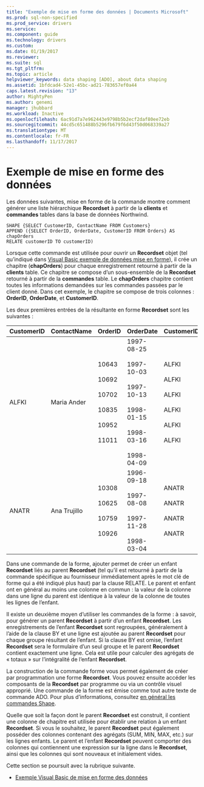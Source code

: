 ```yaml
---
title: "Exemple de mise en forme des données | Documents Microsoft"
ms.prod: sql-non-specified
ms.prod_service: drivers
ms.service: 
ms.component: guide
ms.technology: drivers
ms.custom: 
ms.date: 01/19/2017
ms.reviewer: 
ms.suite: sql
ms.tgt_pltfrm: 
ms.topic: article
helpviewer_keywords: data shaping [ADO], about data shaping
ms.assetid: 1bfdcad4-52e1-45bc-ad21-783657ef0a44
caps.latest.revision: "13"
author: MightyPen
ms.author: genemi
manager: jhubbard
ms.workload: Inactive
ms.openlocfilehash: 6ac91d7a7e962443e9798b5b2ecf2daf80ee72eb
ms.sourcegitcommit: 44cd5c651488b5296fb679f6d43f50d068339a27
ms.translationtype: MT
ms.contentlocale: fr-FR
ms.lasthandoff: 11/17/2017
---
```

# <a name="data-shaping-example"></a>Exemple de mise en forme des données
Les données suivantes, mise en forme de la commande montre comment générer une liste hiérarchique **Recordset** à partir de la **clients** et **commandes** tables dans la base de données Northwind.  
  
```  
SHAPE {SELECT CustomerID, ContactName FROM Customers}   
APPEND ({SELECT OrderID, OrderDate, CustomerID FROM Orders} AS chapOrders   
RELATE customerID TO customerID)   
```  
  
 Lorsque cette commande est utilisée pour ouvrir un **Recordset** objet (tel qu’indiqué dans [Visual Basic exemple de données mise en forme](../../../ado/guide/data/visual-basic-example-of-data-shaping.md)), il crée un chapitre (**chapOrders**) pour chaque enregistrement retourné à partir de la **clients** table. Ce chapitre se compose d’un sous-ensemble de la **Recordset** retourné à partir de la **commandes** table. Le **chapOrders** chapitre contient toutes les informations demandées sur les commandes passées par le client donné. Dans cet exemple, le chapitre se compose de trois colonnes : **OrderID**, **OrderDate**, et **CustomerID**.  
  
 Les deux premières entrées de la résultante en forme **Recordset** sont les suivantes :  
  
|CustomerID|ContactName|OrderID|OrderDate|CustomerID|  
|----------------|-----------------|-------------|---------------|----------------|  
|ALFKI|Maria Ander|10643<br /><br /> 10692<br /><br /> 10702<br /><br /> 10835<br /><br /> 10952<br /><br /> 11011|1997-08-25<br /><br /> 1997-10-03<br /><br /> 1997-10-13<br /><br /> 1998-01-15<br /><br /> 1998-03-16<br /><br /> 1998-04-09|ALFKI<br /><br /> ALFKI<br /><br /> ALFKI<br /><br /> ALFKI<br /><br /> ALFKI<br /><br /> ALFKI|  
|ANATR|Ana Trujillo|10308<br /><br /> 10625<br /><br /> 10759<br /><br /> 10926|1996-09-18<br /><br /> 1997-08-08<br /><br /> 1997-11-28<br /><br /> 1998-03-04|ANATR<br /><br /> ANATR<br /><br /> ANATR<br /><br /> ANATR|  
  
 Dans une commande de la forme, ajouter permet de créer un enfant **Recordset** liés au parent **Recordset** (tel qu’il est retourné à partir de la commande spécifique au fournisseur immédiatement après le mot clé de forme qui a été indiqué plus haut) par la clause RELATE. Le parent et enfant ont en général au moins une colonne en commun : la valeur de la colonne dans une ligne du parent est identique à la valeur de la colonne de toutes les lignes de l’enfant.  
  
 Il existe un deuxième moyen d’utiliser les commandes de la forme : à savoir, pour générer un parent **Recordset** à partir d’un enfant **Recordset**. Les enregistrements de l’enfant **Recordset** sont regroupées, généralement à l’aide de la clause BY et une ligne est ajoutée au parent **Recordset** pour chaque groupe résultant de l’enfant. Si la clause BY est omise, l’enfant **Recordset** sera le formulaire d’un seul groupe et le parent **Recordset** contient exactement une ligne. Cela est utile pour calculer des agrégats de « totaux » sur l’intégralité de l’enfant **Recordset**.  
  
 La construction de la commande forme vous permet également de créer par programmation une forme **Recordset**. Vous pouvez ensuite accéder les composants de la **Recordset** par programme ou via un contrôle visuel approprié. Une commande de la forme est émise comme tout autre texte de commande ADO. Pour plus d’informations, consultez [en général les commandes Shape](../../../ado/guide/data/shape-commands-in-general.md).  
  
 Quelle que soit la façon dont le parent **Recordset** est construit, il contient une colonne de chapitre est utilisée pour établir une relation à un enfant **Recordset**. Si vous le souhaitez, le parent **Recordset** peut également posséder des colonnes contenant des agrégats (SUM, MIN, MAX, etc.) sur les lignes enfants. Le parent et l’enfant **Recordset** peuvent comporter des colonnes qui contiennent une expression sur la ligne dans le **Recordset**, ainsi que les colonnes qui sont nouveaux et initialement vides.  
  
 Cette section se poursuit avec la rubrique suivante.  
  
-   [Exemple Visual Basic de mise en forme des données](../../../ado/guide/data/visual-basic-example-of-data-shaping.md)
